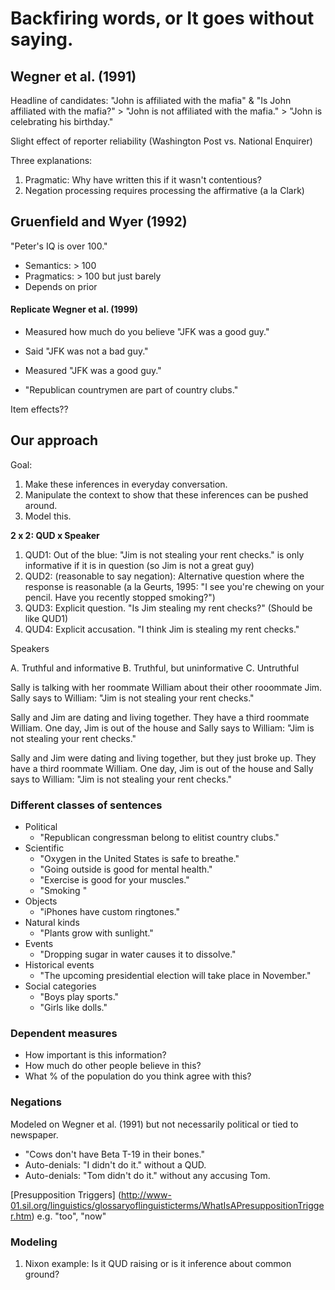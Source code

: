 # Backfiring words, or It goes without saying.


## Wegner et al. (1991)



Headline of candidates:
"John is affiliated with the mafia" & "Is John affiliated with the mafia?" > "John is not affiliated with the mafia." > "John is celebrating his birthday."

Slight effect of reporter reliability (Washington Post vs. National Enquirer)

Three explanations:

1. Pragmatic: Why have written this if it wasn't contentious?
2. Negation processing requires processing the affirmative (a la Clark)

## Gruenfield and Wyer (1992)

"Peter's IQ is over 100."

+ Semantics: > 100
+ Pragmatics: > 100 but just barely
+ Depends on prior

#### Replicate Wegner et al. (1999)

+ Measured how much do you believe "JFK was a good guy."
+ Said "JFK was not a bad guy."
+ Measured "JFK was a good guy."

+ "Republican countrymen are part of country clubs."

Item effects??


## Our approach

Goal:

1. Make these inferences in everyday conversation.
2. Manipulate the context to show that these inferences can be pushed around.
3. Model this.

**2 x 2: QUD x Speaker**


1. QUD1: Out of the blue: "Jim is not stealing your rent checks." is only informative if it is in question (so Jim is not a great guy)
2. QUD2: (reasonable to say negation): Alternative question where the response is reasonable (a la Geurts, 1995: "I see you're chewing on your pencil. Have you recently stopped smoking?")
3. QUD3: Explicit question. "Is Jim stealing my rent checks?" (Should be like QUD1)
4. QUD4: Explicit accusation. "I think Jim is stealing my rent checks."

Speakers

A. Truthful and informative
B. Truthful, but uninformative
C. Untruthful


Sally is talking with her roommate William about their other rooommate Jim. 
Sally says to William: "Jim is not stealing your rent checks."

Sally and Jim are dating and living together. They have a third roommate William.
One day, Jim is out of the house and Sally says to William: "Jim is not stealing your rent checks."

Sally and Jim were dating and living together, but they just broke up. They have a third roommate William.
One day, Jim is out of the house and Sally says to William: "Jim is not stealing your rent checks."


### Different classes of sentences

+ Political
	+ "Republican congressman belong to elitist country clubs."
+ Scientific
	+ "Oxygen in the United States is safe to breathe."
	+ "Going outside is good for mental health."
	+ "Exercise is good for your muscles."
	+ "Smoking "
+ Objects
	+ "iPhones have custom ringtones."	
+ Natural kinds
	+ "Plants grow with sunlight."
+ Events
	+ "Dropping sugar in water causes it to dissolve."
+ Historical events
	+ "The upcoming presidential election will take place in November."
+ Social categories
	+ "Boys play sports."
	+ "Girls like dolls."
	
### Dependent measures

+ How important is this information?
+ How much do other people believe in this?
+ What % of the population do you think agree with this?

### Negations

Modeled on Wegner et al. (1991) but not necessarily political or tied to newspaper.

+ "Cows don't have Beta T-19 in their bones."
+ Auto-denials: "I didn't do it." without a QUD.
+ Auto-denials: "Tom didn't do it." without any accusing Tom.

[Presupposition Triggers] (http://www-01.sil.org/linguistics/glossaryoflinguisticterms/WhatIsAPresuppositionTrigger.htm)
e.g. "too", "now"



### Modeling

1. Nixon example: Is it QUD raising or is it inference about common ground?

